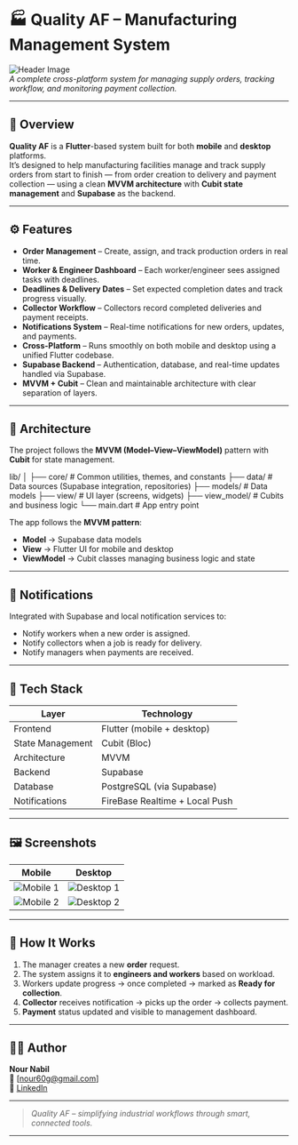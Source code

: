 # 🏭 Quality AF – Manufacturing Management System

![Header Image](assets/header.png)  
*A complete cross-platform system for managing supply orders, tracking workflow, and monitoring payment collection.*

---

## 📱 Overview

**Quality AF** is a **Flutter**-based system built for both **mobile** and **desktop** platforms.  
It’s designed to help manufacturing facilities manage and track supply orders from start to finish — from order creation to delivery and payment collection — using a clean **MVVM architecture** with **Cubit state management** and **Supabase** as the backend.

---

## ⚙️ Features

-  **Order Management** – Create, assign, and track production orders in real time.  
-  **Worker & Engineer Dashboard** – Each worker/engineer sees assigned tasks with deadlines.  
-  **Deadlines & Delivery Dates** – Set expected completion dates and track progress visually.  
-  **Collector Workflow** – Collectors record completed deliveries and payment receipts.  
-  **Notifications System** – Real-time notifications for new orders, updates, and payments.  
-  **Cross-Platform** – Runs smoothly on both mobile and desktop using a unified Flutter codebase.  
-  **Supabase Backend** – Authentication, database, and real-time updates handled via Supabase.  
-  **MVVM + Cubit** – Clean and maintainable architecture with clear separation of layers.

---

## 🧱 Architecture

The project follows the **MVVM (Model–View–ViewModel)** pattern with **Cubit** for state management.

lib/
│
├── core/ # Common utilities, themes, and constants
├── data/ # Data sources (Supabase integration, repositories)
├── models/ # Data models
├── view/ # UI layer (screens, widgets)
├── view_model/ # Cubits and business logic
└── main.dart # App entry point

The app follows the **MVVM pattern**:
- **Model** → Supabase data models  
- **View** → Flutter UI for mobile and desktop  
- **ViewModel** → Cubit classes managing business logic and state

---

## 🔔 Notifications

Integrated with Supabase and local notification services to:
- Notify workers when a new order is assigned.
- Notify collectors when a job is ready for delivery.
- Notify managers when payments are received.

---

## 🧰 Tech Stack

| Layer | Technology |
|-------|-------------|
| Frontend | Flutter (mobile + desktop) |
| State Management | Cubit (Bloc) |
| Architecture | MVVM |
| Backend | Supabase |
| Database | PostgreSQL (via Supabase) |
| Notifications | FireBase Realtime + Local Push |

---

## 🖼️ Screenshots

| Mobile | Desktop |
|--------|----------|
| ![Mobile 1](assets/mobile_1.png) | ![Desktop 1](assets/desktop_1.png) |
| ![Mobile 2](assets/mobile_2.png) | ![Desktop 2](assets/desktop_2.png) |

---

## 🚀 How It Works

1. The manager creates a new **order** request.
2. The system assigns it to **engineers and workers** based on workload.
3. Workers update progress → once completed → marked as **Ready for collection**.
4. **Collector** receives notification → picks up the order → collects payment.
5. **Payment** status updated and visible to management dashboard.

---

## 👨‍💻 Author

**Nour Nabil**  
📧 [nour60g@gmail.com]  
🔗 [LinkedIn](https://www.linkedin.com/nournabil0)

---

> _Quality AF – simplifying industrial workflows through smart, connected tools._

---

